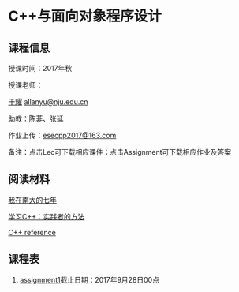 # C++与面向对象程序设计
## 课程信息

授课时间：2017年秋

授课老师：

[于耀](http://ese.nju.edu.cn/faculty.php?name=yuyao&lang=cn)  allanyu@nju.edu.cn

助教：陈菲、张延

作业上传：esecpp2017@163.com

备注：点击Lec可下载相应课件；点击Assignment可下载相应作业及答案

## 阅读材料

[我在南大的七年](http://mindhacks.cn/2009/05/17/seven-years-in-nju/)

[学习C++：实践者的方法](http://blog.csdn.net/pongba/article/details/1930150)

[C++ reference](http://en.cppreference.com/w/)

## 课程表

1. [assignment1](https://github.com/esecpp2017/esecpp2017.github.io/raw/master/LibArray.zip)截止日期：2017年9月28日00点
